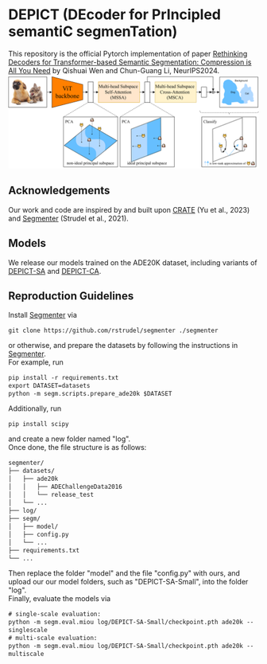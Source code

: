 # DEPICT (DEcoder for PrIncipled semantiC segmenTation)
This repository is the official Pytorch implementation of paper [Rethinking Decoders for Transformer-based Semantic Segmentation: Compression is All You Need](https://arxiv.org/abs/2411.03033) by Qishuai Wen and Chun-Guang Li, NeurIPS2024.
![Illustration of DEPICT](DEPICT.png)
## Acknowledgements
Our work and code are inspired by and built upon [CRATE](https://github.com/Ma-Lab-Berkeley/CRATE) (Yu et al., 2023) and [Segmenter](https://github.com/rstrudel/segmenter) (Strudel et al., 2021).
## Models
We release our models trained on the ADE20K dataset, including variants of [DEPICT-SA](https://drive.google.com/drive/folders/1feq6ldmup86Qdav7GVX9rYWQqufiHtSJ?usp=drive_link) and [DEPICT-CA](https://drive.google.com/drive/folders/1Zaz43QPTcHnYVlPGlZUXfTruag93wBG7?usp=drive_link).
## Reproduction Guidelines
Install [Segmenter](https://github.com/rstrudel/segmenter) via  
```
git clone https://github.com/rstrudel/segmenter ./segmenter
```
or otherwise, and prepare the datasets by following the instructions in [Segmenter](https://github.com/rstrudel/segmenter).  
For example, run
```
pip install -r requirements.txt  
export DATASET=datasets  
python -m segm.scripts.prepare_ade20k $DATASET  
```
Additionally, run
```
pip install scipy
```
and create a new folder named "log".  
Once done, the file structure is as follows:  
```
segmenter/  
├── datasets/  
│   ├── ade20k  
│   │   ├── ADEChallengeData2016  
│   │   └── release_test  
│   └── ...  
├── log/  
├── segm/  
│   ├── model/  
│   ├── config.py  
│   └── ...  
├── requirements.txt  
└── ...  
```
Then replace the folder "model" and the file "config.py" with ours, and upload our our model folders, such as "DEPICT-SA-Small", into the folder "log".  
Finally, evaluate the models via
```
# single-scale evaluation:
python -m segm.eval.miou log/DEPICT-SA-Small/checkpoint.pth ade20k --singlescale
# multi-scale evaluation:
python -m segm.eval.miou log/DEPICT-SA-Small/checkpoint.pth ade20k --multiscale
```



